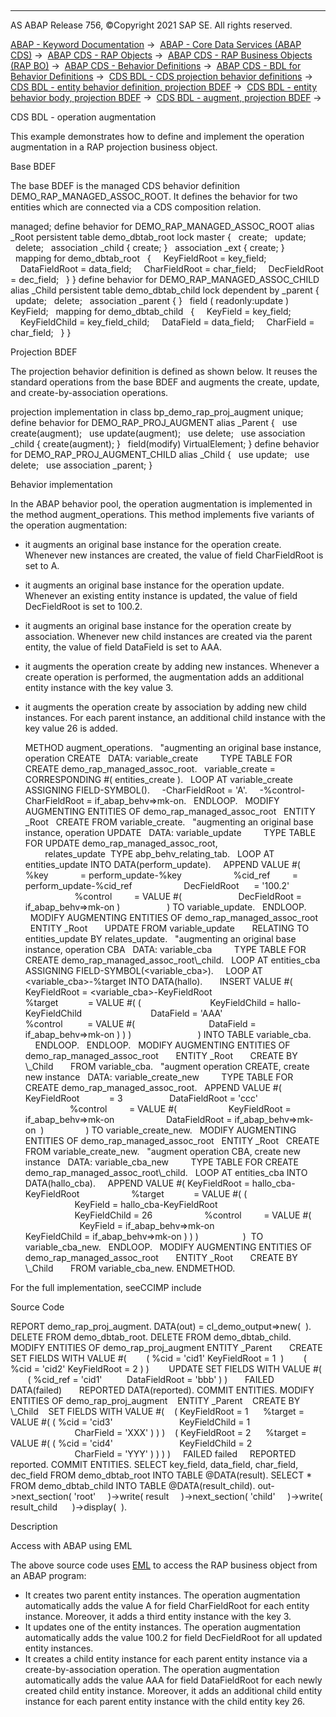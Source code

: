   

* * *

AS ABAP Release 756, ©Copyright 2021 SAP SE. All rights reserved.

[ABAP - Keyword Documentation](javascript:call_link\('abenabap.htm'\)) →  [ABAP - Core Data Services (ABAP CDS)](javascript:call_link\('abencds.htm'\)) →  [ABAP CDS - RAP Objects](javascript:call_link\('abencds_rap_objects.htm'\)) →  [ABAP CDS - RAP Business Objects (RAP BO)](javascript:call_link\('abencds_rap_business_objects.htm'\)) →  [ABAP CDS - Behavior Definitions](javascript:call_link\('abencds_bdef.htm'\)) →  [ABAP CDS - BDL for Behavior Definitions](javascript:call_link\('abenbdl.htm'\)) →  [CDS BDL - CDS projection behavior definitions](javascript:call_link\('abenbdl_projection_bo.htm'\)) →  [CDS BDL - entity behavior definition, projection BDEF](javascript:call_link\('abenbdl_define_beh_projection.htm'\)) →  [CDS BDL - entity behavior body, projection BDEF](javascript:call_link\('abenbdl_body_projection.htm'\)) →  [CDS BDL - augment, projection BDEF](javascript:call_link\('abenbdl_augment_projection.htm'\)) → 

CDS BDL - operation augmentation

This example demonstrates how to define and implement the operation augmentation in a RAP projection business object.

Base BDEF

The base BDEF is the managed CDS behavior definition DEMO\_RAP\_MANAGED\_ASSOC\_ROOT. It defines the behavior for two entities which are connected via a CDS composition relation.

managed;
define behavior for DEMO\_RAP\_MANAGED\_ASSOC\_ROOT alias \_Root
persistent table demo\_dbtab\_root
lock master
{
  create;
  update;
  delete;
  association \_child { create; }
  association \_ext { create; }
  mapping for demo\_dbtab\_root
  {
    KeyFieldRoot = key\_field;
    DataFieldRoot = data\_field;
    CharFieldRoot = char\_field;
    DecFieldRoot = dec\_field;
  }
}
define behavior for DEMO\_RAP\_MANAGED\_ASSOC\_CHILD alias \_Child
persistent table demo\_dbtab\_child
lock dependent by \_parent
{
  update;
  delete;
  association \_parent { }
  field ( readonly:update ) KeyField;
  mapping for demo\_dbtab\_child
  {
    KeyField = key\_field;
    KeyFieldChild = key\_field\_child;
    DataField = data\_field;
    CharField = char\_field;
  }
}

Projection BDEF

The projection behavior definition is defined as shown below. It reuses the standard operations from the base BDEF and augments the create, update, and create-by-association operations.

projection
implementation in class bp\_demo\_rap\_proj\_augment unique;
define behavior for DEMO\_RAP\_PROJ\_AUGMENT alias \_Parent
{
  use create(augment);
  use update(augment);
  use delete;
  use association \_child { create(augment); }
  field(modify) VirtualElement;
}
define behavior for DEMO\_RAP\_PROJ\_AUGMENT\_CHILD alias \_Child
{
  use update;
  use delete;
  use association \_parent;
}

Behavior implementation

In the ABAP behavior pool, the operation augmentation is implemented in the method augment\_operations. This method implements five variants of the operation augmentation:

-   it augments an original base instance for the operation create. Whenever new instances are created, the value of field CharFieldRoot is set to A.
-   it augments an original base instance for the operation update. Whenever an existing entity instance is updated, the value of field DecFieldRoot is set to 100.2.
-   it augments an original base instance for the operation create by association. Whenever new child instances are created via the parent entity, the value of field DataField is set to AAA.
-   it augments the operation create by adding new instances. Whenever a create operation is performed, the augmentation adds an additional entity instance with the key value 3.
-   it augments the operation create by association by adding new child instances. For each parent instance, an additional child instance with the key value 26 is added.
    
    METHOD augment\_operations.
      "augmenting an original base instance, operation CREATE
      DATA: variable\_create
            TYPE TABLE FOR CREATE demo\_rap\_managed\_assoc\_root.
      variable\_create = CORRESPONDING #( entities\_create ).
      LOOP AT variable\_create ASSIGNING FIELD-SYMBOL(<fs1>).
        <fs1>-CharFieldRoot = 'A'.
        <fs1>-%control-CharFieldRoot = if\_abap\_behv=>mk-on.
      ENDLOOP.
      MODIFY AUGMENTING ENTITIES OF demo\_rap\_managed\_assoc\_root
      ENTITY \_Root
      CREATE FROM variable\_create.
      "augmenting an original base instance, operation UPDATE
      DATA: variable\_update
            TYPE TABLE FOR UPDATE demo\_rap\_managed\_assoc\_root,
            relates\_update  TYPE abp\_behv\_relating\_tab.
      LOOP AT entities\_update INTO DATA(perform\_update).
        APPEND VALUE #( %key             = perform\_update-%key
                        %cid\_ref         = perform\_update-%cid\_ref
                        DecFieldRoot      = '100.2'
                        %control         = VALUE #(
                          DecFieldRoot = if\_abap\_behv=>mk-on )
                      ) TO variable\_update.
      ENDLOOP.
      MODIFY AUGMENTING ENTITIES OF demo\_rap\_managed\_assoc\_root
      ENTITY \_Root
          UPDATE FROM variable\_update
          RELATING TO entities\_update BY relates\_update.
      "augmenting an original base instance, operation CBA
      DATA: variable\_cba
            TYPE TABLE FOR CREATE demo\_rap\_managed\_assoc\_root\\\_child.
      LOOP AT entities\_cba ASSIGNING FIELD-SYMBOL(<variable\_cba>).
        LOOP AT <variable\_cba>-%target INTO DATA(hallo).
          INSERT VALUE #(
         KeyFieldRoot = <variable\_cba>-KeyFieldRoot
                               %target            = VALUE #( (
                               KeyFieldChild = hallo-KeyFieldChild
                               DataField = 'AAA'
                               %control          = VALUE #(
                                 DataField = if\_abap\_behv=>mk-on ) ) )
                              ) INTO TABLE variable\_cba.
        ENDLOOP.
      ENDLOOP.
      MODIFY AUGMENTING ENTITIES OF demo\_rap\_managed\_assoc\_root
          ENTITY \_Root
          CREATE BY \\\_Child
          FROM variable\_cba.
      "augment operation CREATE, create new instance
      DATA: variable\_create\_new
            TYPE TABLE FOR CREATE demo\_rap\_managed\_assoc\_root.
      APPEND VALUE #( KeyFieldRoot            = 3
                      DataFieldRoot = 'ccc'
                      %control         = VALUE #(
                        KeyFieldRoot = if\_abap\_behv=>mk-on
                        DataFieldRoot = if\_abap\_behv=>mk-on  )
                    ) TO variable\_create\_new.
      MODIFY AUGMENTING ENTITIES OF demo\_rap\_managed\_assoc\_root
      ENTITY \_Root
      CREATE FROM variable\_create\_new.
      "augment operation CBA, create new instance
      DATA: variable\_cba\_new
            TYPE TABLE FOR CREATE demo\_rap\_managed\_assoc\_root\\\_child.
      LOOP AT entities\_cba INTO DATA(hallo\_cba).
        APPEND VALUE #( KeyFieldRoot = hallo\_cba-KeyFieldRoot
                        %target            = VALUE #( (
                        KeyField = hallo\_cba-KeyFieldRoot
                        KeyFieldChild = 26
                        %control         = VALUE #(
                          KeyField = if\_abap\_behv=>mk-on
                           KeyFieldChild = if\_abap\_behv=>mk-on ) ) )
                     )  TO variable\_cba\_new.
      ENDLOOP.
      MODIFY AUGMENTING ENTITIES OF demo\_rap\_managed\_assoc\_root
          ENTITY \_Root
          CREATE BY \\\_Child
          FROM variable\_cba\_new.
    ENDMETHOD.
    

For the full implementation, seeCCIMP include

Source Code

REPORT demo\_rap\_proj\_augment.
DATA(out) = cl\_demo\_output=>new(  ).
DELETE FROM demo\_dbtab\_root.
DELETE FROM demo\_dbtab\_child.
MODIFY ENTITIES OF demo\_rap\_proj\_augment
ENTITY \_Parent
      CREATE SET FIELDS WITH VALUE #(
       ( %cid = 'cid1' KeyFieldRoot = 1  )
       ( %cid = 'cid2' KeyFieldRoot = 2 ) )
       UPDATE SET FIELDS WITH VALUE #(
       ( %cid\_ref = 'cid1'
         DataFieldRoot = 'bbb' ) )
      FAILED DATA(failed)
      REPORTED DATA(reported).
COMMIT ENTITIES.
MODIFY ENTITIES OF demo\_rap\_proj\_augment
   ENTITY \_Parent
   CREATE BY \\\_Child
   SET FIELDS WITH VALUE #(
   ( KeyFieldRoot = 1
     %target = VALUE #( ( %cid = 'cid3'
                          KeyFieldChild = 1
                          CharField = 'XXX' ) ) )
   ( KeyFieldRoot = 2
     %target = VALUE #( ( %cid = 'cid4'
                          KeyFieldChild = 2
                          CharField = 'YYY' ) ) ) )
    FAILED failed
    REPORTED reported.
COMMIT ENTITIES.
SELECT key\_field, data\_field, char\_field, dec\_field
FROM demo\_dbtab\_root
INTO TABLE @DATA(result).
SELECT \*
FROM demo\_dbtab\_child
INTO TABLE @DATA(result\_child).
out->next\_section( 'root'
    )->write( result
    )->next\_section( 'child'
    )->write( result\_child
     )->display(  ).

Description

Access with ABAP using EML

The above source code uses [EML](javascript:call_link\('abeneml_glosry.htm'\) "Glossary Entry") to access the RAP business object from an ABAP program:

-   It creates two parent entity instances. The operation augmentation automatically adds the value A for field CharFieldRoot for each entity instance. Moreover, it adds a third entity instance with the key 3.
-   It updates one of the entity instances. The operation augmentation automatically adds the value 100.2 for field DecFieldRoot for all updated entity instances.
-   It creates a child entity instance for each parent entity instance via a create-by-association operation. The operation augmentation automatically adds the value AAA for field DataFieldRoot for each newly created child entity instance. Moreover, it adds an additional child entity instance for each parent entity instance with the child entity key 26.